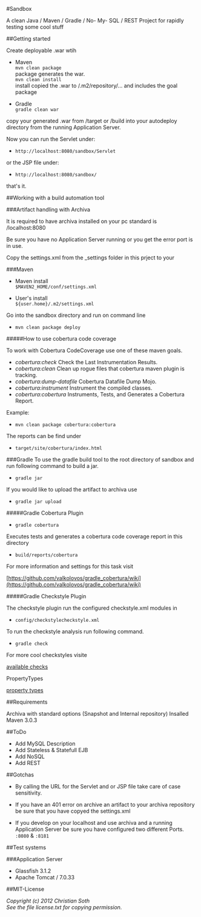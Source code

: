 #Sandbox

A clean Java / Maven / Gradle / No- My- SQL / REST Project for rapidly testing some cool stuff


##Getting started

Create deployable .war  wtih 

- Maven<br/>
`mvn clean package`<br/>
package generates the war.<br>
`mvn clean install` <br>
install copied the .war to /.m2/repository/... and includes the goal package

- Gradle<br/>
`gradle clean war`

copy your generated .war from /target or /build into your autodeploy directory from the running Application Server.

Now you can run the Servlet under:

- `http://localhost:8080/sandbox/Servlet`

or the JSP file under:

- `http://localhost:8080/sandbox/`

that's it.

##Working with a build automation tool

###Artifact handling with Archiva

It is required to have archiva installed on your pc standard is /localhost:8080

Be sure you have no Application Server running or you get the error port is in use.

Copy the settings.xml from the _settings folder in this prject to your

###Maven
- Maven install<br/>
`$MAVEN2_HOME/conf/settings.xml`

- User's install<br/>
`${user.home}/.m2/settings.xml`

Go into the sandbox directory and run on command line

- `mvn clean package deploy`

#####How to use cobertura code coverage

To work with Cobertura CodeCoverage use one of these maven goals.

* _cobertura:check_ Check the Last Instrumentation Results.
* _cobertura:clean_ Clean up rogue files that cobertura maven plugin is tracking.
* _cobertura:dump-datafile_ Cobertura Datafile Dump Mojo.
* _cobertura:instrument_ Instrument the compiled classes.
* _cobertura:cobertura_ Instruments, Tests, and Generates a Cobertura Report.

Example:

- `mvn clean package cobertura:cobertura`

The reports can be find under 

- `target/site/cobertura/index.html`

###Gradle
To use the gradle build tool to the root directory of sandbox and run following command to build a jar.

- `gradle jar `

If you would like to upload the artifact to archiva use

- `gradle jar upload`

#####Gradle Cobertura Plugin

- `gradle cobertura`

Executes tests and generates a cobertura code coverage report in this directory

- `build/reports/cobertura`

For more information and settings for this task visit

[https://github.com/valkolovos/gradle_cobertura/wiki](https://github.com/valkolovos/gradle_cobertura/wiki)

#####Gradle Checkstyle Plugin

The checkstyle plugin run the configured checkstyle.xml modules in

- `config/checkstylecheckstyle.xml`

To run the checkstyle analysis run following command.

- `gradle check`


For more cool checkstyles visite

[available checks](http://checkstyle.sourceforge.net/availablechecks.html)

PropertyTypes

[property types](http://checkstyle.sourceforge.net/property_types.html)


##Requirements

Archiva with standard options (Snapshot and Internal repository)
Insalled Maven 3.0.3


##ToDo

- Add MySQL Description
- Add Stateless & Statefull EJB
- Add NoSQL
- Add REST

##Gotchas

- By calling the URL for the Servlet and or JSP file 
take care of case sensitivity.

- If you have an 401 error on archive an artifact to your archiva repository be sure
that you have copyed the settings.xml 

- If you develop on your localhost and use archiva and a running Application Server be sure you have configured two different Ports. `:8080` & `:8181`


##Test systems


###Application Server

- Glassfish 3.1.2
- Apache Tomcat / 7.0.33
	

##MIT-License

_Copyright (c) 2012 Christian Soth<br>
See the file license.txt for copying permission._
